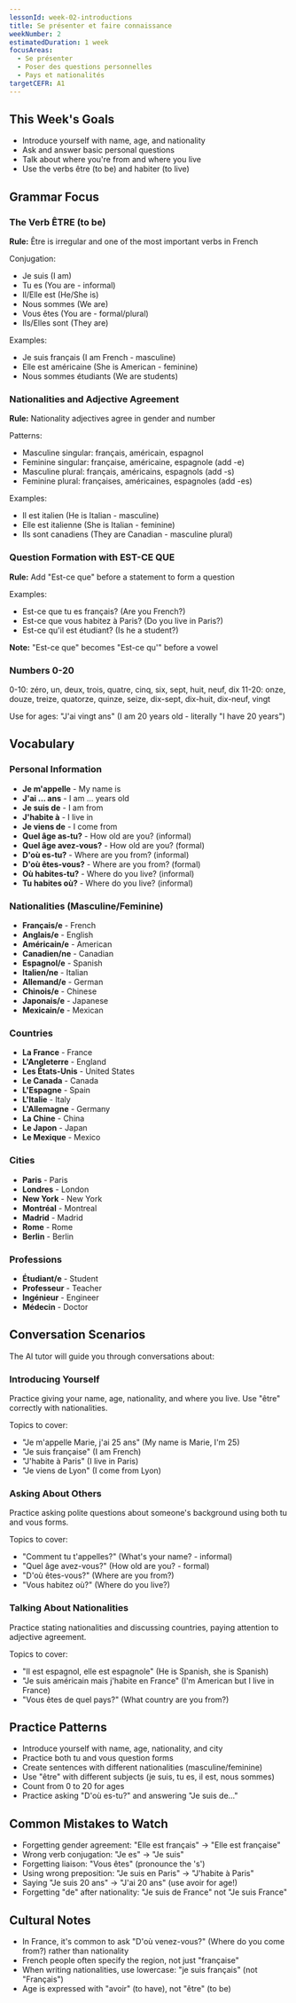 ```yaml
---
lessonId: week-02-introductions
title: Se présenter et faire connaissance
weekNumber: 2
estimatedDuration: 1 week
focusAreas:
  - Se présenter
  - Poser des questions personnelles
  - Pays et nationalités
targetCEFR: A1
---
```


## This Week's Goals

- Introduce yourself with name, age, and nationality
- Ask and answer basic personal questions
- Talk about where you're from and where you live
- Use the verbs être (to be) and habiter (to live)

## Grammar Focus

### The Verb ÊTRE (to be)

**Rule:** Être is irregular and one of the most important verbs in French

Conjugation:
- Je suis (I am)
- Tu es (You are - informal)
- Il/Elle est (He/She is)
- Nous sommes (We are)
- Vous êtes (You are - formal/plural)
- Ils/Elles sont (They are)

Examples:
- Je suis français (I am French - masculine)
- Elle est américaine (She is American - feminine)
- Nous sommes étudiants (We are students)

### Nationalities and Adjective Agreement

**Rule:** Nationality adjectives agree in gender and number

Patterns:
- Masculine singular: français, américain, espagnol
- Feminine singular: française, américaine, espagnole (add -e)
- Masculine plural: français, américains, espagnols (add -s)
- Feminine plural: françaises, américaines, espagnoles (add -es)

Examples:
- Il est italien (He is Italian - masculine)
- Elle est italienne (She is Italian - feminine)
- Ils sont canadiens (They are Canadian - masculine plural)

### Question Formation with EST-CE QUE

**Rule:** Add "Est-ce que" before a statement to form a question

Examples:
- Est-ce que tu es français? (Are you French?)
- Est-ce que vous habitez à Paris? (Do you live in Paris?)
- Est-ce qu'il est étudiant? (Is he a student?)

**Note:** "Est-ce que" becomes "Est-ce qu'" before a vowel

### Numbers 0-20

0-10: zéro, un, deux, trois, quatre, cinq, six, sept, huit, neuf, dix
11-20: onze, douze, treize, quatorze, quinze, seize, dix-sept, dix-huit, dix-neuf, vingt

Use for ages: "J'ai vingt ans" (I am 20 years old - literally "I have 20 years")

## Vocabulary

### Personal Information
- **Je m'appelle** - My name is
- **J'ai ... ans** - I am ... years old
- **Je suis de** - I am from
- **J'habite à** - I live in
- **Je viens de** - I come from
- **Quel âge as-tu?** - How old are you? (informal)
- **Quel âge avez-vous?** - How old are you? (formal)
- **D'où es-tu?** - Where are you from? (informal)
- **D'où êtes-vous?** - Where are you from? (formal)
- **Où habites-tu?** - Where do you live? (informal)
- **Tu habites où?** - Where do you live? (informal)

### Nationalities (Masculine/Feminine)
- **Français/e** - French
- **Anglais/e** - English
- **Américain/e** - American
- **Canadien/ne** - Canadian
- **Espagnol/e** - Spanish
- **Italien/ne** - Italian
- **Allemand/e** - German
- **Chinois/e** - Chinese
- **Japonais/e** - Japanese
- **Mexicain/e** - Mexican

### Countries
- **La France** - France
- **L'Angleterre** - England
- **Les États-Unis** - United States
- **Le Canada** - Canada
- **L'Espagne** - Spain
- **L'Italie** - Italy
- **L'Allemagne** - Germany
- **La Chine** - China
- **Le Japon** - Japan
- **Le Mexique** - Mexico

### Cities
- **Paris** - Paris
- **Londres** - London
- **New York** - New York
- **Montréal** - Montreal
- **Madrid** - Madrid
- **Rome** - Rome
- **Berlin** - Berlin

### Professions
- **Étudiant/e** - Student
- **Professeur** - Teacher
- **Ingénieur** - Engineer
- **Médecin** - Doctor

## Conversation Scenarios

The AI tutor will guide you through conversations about:

### Introducing Yourself

Practice giving your name, age, nationality, and where you live. Use "être" correctly with nationalities.

Topics to cover:
- "Je m'appelle Marie, j'ai 25 ans" (My name is Marie, I'm 25)
- "Je suis française" (I am French)
- "J'habite à Paris" (I live in Paris)
- "Je viens de Lyon" (I come from Lyon)

### Asking About Others

Practice asking polite questions about someone's background using both tu and vous forms.

Topics to cover:
- "Comment tu t'appelles?" (What's your name? - informal)
- "Quel âge avez-vous?" (How old are you? - formal)
- "D'où êtes-vous?" (Where are you from?)
- "Vous habitez où?" (Where do you live?)

### Talking About Nationalities

Practice stating nationalities and discussing countries, paying attention to adjective agreement.

Topics to cover:
- "Il est espagnol, elle est espagnole" (He is Spanish, she is Spanish)
- "Je suis américain mais j'habite en France" (I'm American but I live in France)
- "Vous êtes de quel pays?" (What country are you from?)

## Practice Patterns

- Introduce yourself with name, age, nationality, and city
- Practice both tu and vous question forms
- Create sentences with different nationalities (masculine/feminine)
- Use "être" with different subjects (je suis, tu es, il est, nous sommes)
- Count from 0 to 20 for ages
- Practice asking "D'où es-tu?" and answering "Je suis de..."

## Common Mistakes to Watch

- Forgetting gender agreement: "Elle est français" → "Elle est française"
- Wrong verb conjugation: "Je es" → "Je suis"
- Forgetting liaison: "Vous êtes" (pronounce the 's')
- Using wrong preposition: "Je suis en Paris" → "J'habite à Paris"
- Saying "Je suis 20 ans" → "J'ai 20 ans" (use avoir for age!)
- Forgetting "de" after nationality: "Je suis de France" not "Je suis France"

## Cultural Notes

- In France, it's common to ask "D'où venez-vous?" (Where do you come from?) rather than nationality
- French people often specify the region, not just "française"
- When writing nationalities, use lowercase: "je suis français" (not "Français")
- Age is expressed with "avoir" (to have), not "être" (to be)
